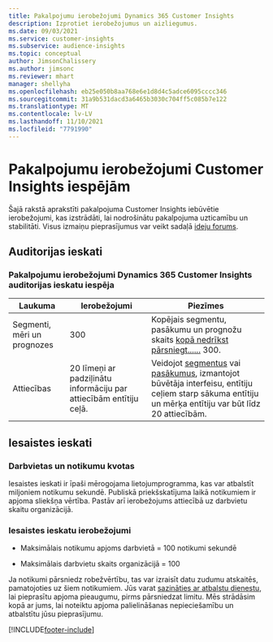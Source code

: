 ```yaml
---
title: Pakalpojumu ierobežojumi Dynamics 365 Customer Insights
description: Izprotiet ierobežojumus un aizliegumus.
ms.date: 09/03/2021
ms.service: customer-insights
ms.subservice: audience-insights
ms.topic: conceptual
author: JimsonChalissery
ms.author: jimsonc
ms.reviewer: mhart
manager: shellyha
ms.openlocfilehash: eb25e050b8aa768e6e1d8d4c5adce6095cccc346
ms.sourcegitcommit: 31a9b531dacd3a6465b3030c704ff5c085b7e122
ms.translationtype: MT
ms.contentlocale: lv-LV
ms.lasthandoff: 11/10/2021
ms.locfileid: "7791990"
---
```

# <a name="service-limits-in-customer-insights-capabilities"></a>Pakalpojumu ierobežojumi Customer Insights iespējām

Šajā rakstā aprakstīti pakalpojuma Customer Insights iebūvētie ierobežojumi, kas izstrādāti, lai nodrošinātu pakalpojuma uzticamību un stabilitāti. Visus izmaiņu pieprasījumus var veikt sadaļā [ideju forums](https://go.microsoft.com/fwlink/?linkid=2074172). 

## <a name="audience-insights"></a>Auditorijas ieskati

### <a name="service-limits-in-dynamics-365-customer-insights-audience-insights-capability"></a>Pakalpojumu ierobežojumi Dynamics 365 Customer Insights auditorijas ieskatu iespēja

| Laukuma  | Ierobežojumi  | Piezīmes |
|-------------|---------------------------------------------------------------------|---------------------------------------------------------------------|
| Segmenti, mēri un prognozes | 300  | Kopējais segmentu, pasākumu un prognožu skaits [kopā nedrīkst pārsniegt](audience-insights/segments.md)[...](audience-insights/measures.md)[...](audience-insights/predictions.md) 300.  |
| Attiecības | 20 līmeņi ar padziļinātu informāciju par attiecībām entītiju ceļā. | Veidojot [segmentus](audience-insights/segments.md) vai [pasākumus](audience-insights/measures.md), izmantojot būvētāja interfeisu, entītiju ceļiem starp sākuma entītiju un mērķa entītiju var būt līdz 20 attiecībām.  |


## <a name="engagement-insights"></a>Iesaistes ieskati

### <a name="workspace-and-event-quotas"></a>Darbvietas un notikumu kvotas

Iesaistes ieskati ir īpaši mērogojama lietojumprogramma, kas var atbalstīt miljoniem notikumu sekundē. Publiskā priekšskatījuma laikā notikumiem ir apjoma sliekšņa vērtība. Pastāv arī ierobežojums attiecībā uz darbvietu skaitu organizācijā.

### <a name="engagement-insights-limits"></a>Iesaistes ieskatu ierobežojumi

- Maksimālais notikumu apjoms darbvietā = 100 notikumi sekundē

- Maksimālais darbvietu skaits organizācijā = 100

Ja notikumi pārsniedz robežvērtību, tas var izraisīt datu zudumu atskaitēs, pamatojoties uz šiem notikumiem. Jūs varat [sazināties ar atbalstu dienestu](https://go.microsoft.com/fwlink/?linkid=2145734), lai pieprasītu apjoma pieaugumu, pirms pārsniedzat limitu. Mēs strādāsim kopā ar jums, lai noteiktu apjoma palielināšanas nepieciešamību un atbalstītu jūsu pieprasījumu.


[!INCLUDE[footer-include](includes/footer-banner.md)]
